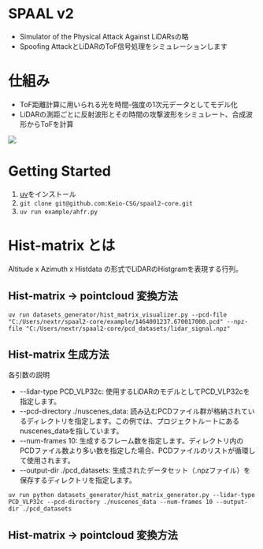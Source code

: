 # SPAAL v2

* Simulator of the Physical Attack Against LiDARsの略
* Spoofing AttackとLiDARのToF信号処理をシミュレーションします

# 仕組み

* ToF距離計算に用いられる光を時間-強度の1次元データとしてモデル化
* LiDARの測距ごとに反射波形とその時間の攻撃波形をシミュレート、合成波形からToFを計算

![](image/2024-05-19-14-20-00.png)


# Getting Started

1. [uv](https://docs.astral.sh/uv/)をインストール
2. `git clone git@github.com:Keio-CSG/spaal2-core.git`
3. `uv run example/ahfr.py`

# Hist-matrix とは
Altitude x Azimuth x Histdata の形式でLiDARのHistgramを表現する行列。

<!-- ## Hist-matrix 生成方法 (例) (obsolete)
出力される.npzファイルには、hist-data本体、入力の.pcdファイルの先頭行の点群(=LiDARの最初のスキャンとなる点)の世界座標に対する水平Offset角度、LiDARの垂直角の方向のリスト、LiDARのFoV(360°LiDARなら360)、時間分解能(ns)を含む。
```
uv run python datasets_generator/hist_matrix_generator.py --lidar-type PCD_VLP16 --pcd-file "C:/Users/nextr/spaal2-core/example/1464001237.670017000.pcd" --num-frames 1 --output-dir ./pcd_datasets --time-resolution-ns 0.2
``` -->

## Hist-matrix -> pointcloud 変換方法
```
uv run datasets_generator/hist_matrix_visualizer.py --pcd-file "C:/Users/nextr/spaal2-core/example/1464001237.670017000.pcd" --npz-file "C:/Users/nextr/spaal2-core/pcd_datasets/lidar_signal.npz"
```

## Hist-matrix 生成方法 
各引数の説明
   * --lidar-type PCD_VLP32c:
      使用するLiDARのモデルとしてPCD_VLP32cを指定します。
   * --pcd-directory ./nuscenes_data:
      読み込むPCDファイル群が格納されているディレクトリを指定します。この例では、プロジェクトルートにあるnuscenes_dataを指しています。
   * --num-frames 10:
      生成するフレーム数を指定します。ディレクトリ内のPCDファイル数より多い数を指定した場合、PCDファイルのリストが循環して使用されます。
   * --output-dir ./pcd_datasets:
      生成されたデータセット（.npzファイル）を保存するディレクトリを指定します。

```
uv run python datasets_generator/hist_matrix_generator.py --lidar-type PCD_VLP32c --pcd-directory ./nuscenes_data --num-frames 10 --output-dir ./pcd_datasets
```

## Hist-matrix -> pointcloud 変換方法
